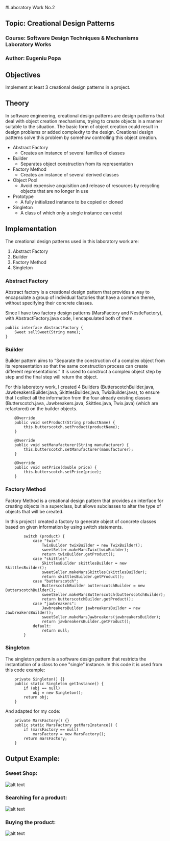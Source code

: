 #Laboratory Work No.2
## Topic: Creational Design Patterns
### Course: Software Design Techniques & Mechanisms Laboratory Works
### Author: Eugeniu Popa

## Objectives
Implement at least 3 creational design patterns in a project.

## Theory
In software engineering, creational design patterns are design patterns that deal with object creation mechanisms, trying to create objects in a manner suitable to the situation. The basic form of object creation could result in design problems or added complexity to the design. Creational design patterns solve this problem by somehow controlling this object creation.

* Abstract Factory
  - Creates an instance of several families of classes
* Builder
  - Separates object construction from its representation
* Factory Method
  - Creates an instance of several derived classes 
* Object Pool
  - Avoid expensive acquisition and release of resources by recycling objects that are no longer in use
* Prototype
  - A fully initialized instance to be copied or cloned
* Singleton
  - A class of which only a single instance can exist

## Implementation
The creational design patterns used in this laboratory work are:
  1. Abstract Factory
  2. Builder
  3. Factory Method
  4. Singleton

### Abstract Factory
Abstract factory is a creational design pattern that provides a way to encapsulate a group of individual factories that have a common theme, without specifying their concrete classes.

Since I have two factory design patterns (MarsFactory and NestleFactory), with AbstractFactory.java code, I encapsulated both of them.
```
public interface AbstractFactory {
    Sweet sellSweet(String name);
}
```

### Builder
Builder pattern aims to “Separate the construction of a complex object from its representation so that the same construction process can create different representations.” It is used to construct a complex object step by step and the final step will return the object.

For this laboratory work, I created 4 Builders (ButterscotchBuilder.java, JawbreakersBuilder.java, SkittlesBuilder.java, TwixBuilder.java), to ensure that I collect all the information from the four already existing classes (Butterscotch.java, Jawbreakers.java, Skittles.java, Twix.java) (which are refactored) on the builder objects. 
```
    @Override
    public void setProduct(String productName) {
        this.butterscotch.setProduct(productName);
    }

    @Override
    public void setManufacturer(String manufacturer) {
        this.butterscotch.setManufacturer(manufacturer);
    }

    @Override
    public void setPrice(double price) {
        this.butterscotch.setPrice(price);
    }
```

### Factory Method
Factory Method is a creational design pattern that provides an interface for creating objects in a superclass, but allows subclasses to alter the type of objects that will be created.

In this project I created a factory to generate object of concrete classes based on given information by using switch statements.
```
        switch (product) {
            case "twix":
                TwixBuilder twixBuilder = new TwixBuilder();
                sweetSeller.makeMarsTwix(twixBuilder);
                return twixBuilder.getProduct();
            case "skittles":
                SkittlesBuilder skittlesBuilder = new SkittlesBuilder();
                sweetSeller.makeMarsSkittles(skittlesBuilder);
                return skittlesBuilder.getProduct();
            case "butterscotch":
                ButterscotchBuilder butterscotchBuilder = new ButterscotchBuilder();
                sweetSeller.makeMarsButterscotch(butterscotchBuilder);
                return butterscotchBuilder.getProduct();
            case "jawbreakers":
                JawbreakersBuilder jawbreakersBuilder = new JawbreakersBuilder();
                sweetSeller.makeMarsJawbreakers(jawbreakersBuilder);
                return jawbreakersBuilder.getProduct();
            default:
                return null;
        }
```

### Singleton
The singleton pattern is a software design pattern that restricts the instantiation of a class to one "single" instance.
In this code it is used from this code example:
```
    private Singleton() {} 
    public static Singleton getInstance() { 
        if (obj == null) 
            obj = new Singleton(); 
        return obj; 
    } 
```
And adapted for my code:
```
    private MarsFactory() {}
    public static MarsFactory getMarsInstance() {
        if (marsFactory == null)
            marsFactory = new MarsFactory();
        return marsFactory;
    }
```

## Output Example:
### Sweet Shop:
![alt text](https://github.com/eugencic/utm-tmps-labs/blob/main/Lab2/src/Lab2/Screenshots/1.png)

### Searching for a product:
![alt text](https://github.com/eugencic/utm-tmps-labs/blob/main/Lab2/src/Lab2/Screenshots/2.png)

### Buying the product:
![alt text](https://github.com/eugencic/utm-tmps-labs/blob/main/Lab2/src/Lab2/Screenshots/3.png)
